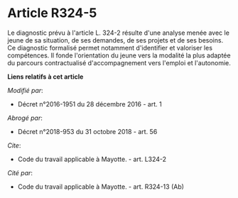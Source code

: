 # Article R324-5

Le diagnostic prévu à l'article L. 324-2 résulte d'une analyse menée avec le jeune de sa situation, de ses demandes, de ses
projets et de ses besoins. Ce diagnostic formalisé permet notamment d'identifier et valoriser les compétences. Il fonde
l'orientation du jeune vers la modalité la plus adaptée du parcours contractualisé d'accompagnement vers l'emploi et
l'autonomie.

**Liens relatifs à cet article**

_Modifié par_:

  - Décret n°2016-1951 du 28 décembre 2016 - art. 1

_Abrogé par_:

  - Décret n°2018-953 du 31 octobre 2018 - art. 56

_Cite_:

  - Code du travail applicable à Mayotte. - art. L324-2

_Cité par_:

  - Code du travail applicable à Mayotte. - art. R324-13 (Ab)
